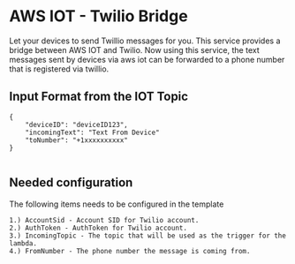 # AWS IOT - Twilio Bridge

Let your devices to send Twillio messages for you. This service provides a bridge between AWS IOT and Twilio. Now using this service, the text messages sent by devices via aws iot can be forwarded to a phone number that is registered via twillio.

## Input Format from the IOT Topic
	
~~~~
{
    "deviceID": "deviceID123",
    "incomingText": "Text From Device"
    "toNumber": "+1xxxxxxxxxx"
}
	
~~~~

## Needed configuration

The following items needs to be configured in the template

~~~~
1.) AccountSid - Account SID for Twilio account.
2.) AuthToken - AuthToken for Twilio account.
3.) IncomingTopic - The topic that will be used as the trigger for the lambda.
4.) FromNumber - The phone number the message is coming from.





